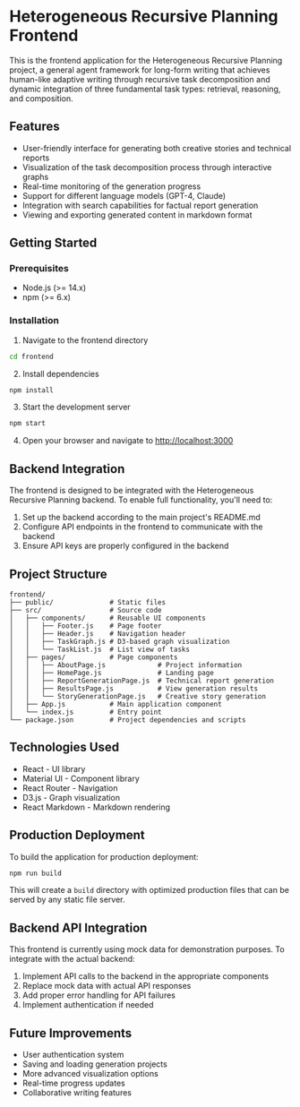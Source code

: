 # Heterogeneous Recursive Planning Frontend

This is the frontend application for the Heterogeneous Recursive Planning project, a general agent framework for long-form writing that achieves human-like adaptive writing through recursive task decomposition and dynamic integration of three fundamental task types: retrieval, reasoning, and composition.

## Features

- User-friendly interface for generating both creative stories and technical reports
- Visualization of the task decomposition process through interactive graphs
- Real-time monitoring of the generation progress
- Support for different language models (GPT-4, Claude)
- Integration with search capabilities for factual report generation
- Viewing and exporting generated content in markdown format

## Getting Started

### Prerequisites

- Node.js (>= 14.x)
- npm (>= 6.x)

### Installation

1. Navigate to the frontend directory
```bash
cd frontend
```

2. Install dependencies
```bash
npm install
```

3. Start the development server
```bash
npm start
```

4. Open your browser and navigate to [http://localhost:3000](http://localhost:3000)

## Backend Integration

The frontend is designed to be integrated with the Heterogeneous Recursive Planning backend. To enable full functionality, you'll need to:

1. Set up the backend according to the main project's README.md
2. Configure API endpoints in the frontend to communicate with the backend
3. Ensure API keys are properly configured in the backend

## Project Structure

```
frontend/
├── public/              # Static files
├── src/                 # Source code
│   ├── components/      # Reusable UI components
│   │   ├── Footer.js    # Page footer
│   │   ├── Header.js    # Navigation header
│   │   ├── TaskGraph.js # D3-based graph visualization
│   │   └── TaskList.js  # List view of tasks
│   ├── pages/           # Page components
│   │   ├── AboutPage.js             # Project information
│   │   ├── HomePage.js              # Landing page
│   │   ├── ReportGenerationPage.js  # Technical report generation
│   │   ├── ResultsPage.js           # View generation results
│   │   └── StoryGenerationPage.js   # Creative story generation
│   ├── App.js           # Main application component
│   └── index.js         # Entry point
└── package.json         # Project dependencies and scripts
```

## Technologies Used

- React - UI library
- Material UI - Component library
- React Router - Navigation
- D3.js - Graph visualization
- React Markdown - Markdown rendering

## Production Deployment

To build the application for production deployment:

```bash
npm run build
```

This will create a `build` directory with optimized production files that can be served by any static file server.

## Backend API Integration

This frontend is currently using mock data for demonstration purposes. To integrate with the actual backend:

1. Implement API calls to the backend in the appropriate components
2. Replace mock data with actual API responses
3. Add proper error handling for API failures
4. Implement authentication if needed

## Future Improvements

- User authentication system
- Saving and loading generation projects
- More advanced visualization options
- Real-time progress updates
- Collaborative writing features